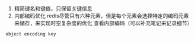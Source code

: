 1. 精简键名和键值，只保留关键信息
2. 内部编码优化
redis尽管只有六种元素，但是每个元素会选择特定的编码元素来储存，来实现时空复杂度的优化
查看内部编码（可以补充笔记来记录细节）
```bash
object encoding key
```